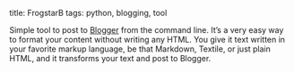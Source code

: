 title: FrogstarB
tags: python, blogging, tool

Simple tool to post to [Blogger](http://www.blogger.com/) from the command line. It’s a very easy way to format your content without writing any HTML. You give it text written in your favorite markup language, be that Markdown, Textile, or just plain HTML, and it transforms your text and post to Blogger.

[FrogstarB]: http://github.com/jweslley/frogstarb "FrogstarB blogging tool"
